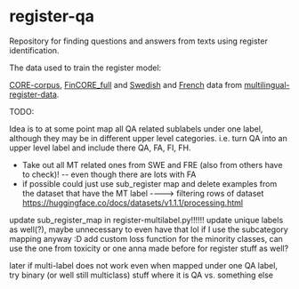 # register-qa

Repository for finding questions and answers from texts using register identification. 

The data used to train the register model:

[CORE-corpus](https://github.com/TurkuNLP/CORE-corpus), [FinCORE_full](https://github.com/TurkuNLP/FinCORE_full/releases/tag/v1.0) and [Swedish](https://github.com/TurkuNLP/multilingual-register-data/tree/main/SweCORE/files-with-mt) and [French](https://github.com/TurkuNLP/multilingual-register-data/tree/main/FreCORE/files-with-mt) data from [multilingual-register-data](https://github.com/TurkuNLP/multilingual-register-data).


TODO:

Idea is to at some point map all QA related sublabels under one label, although they may be in different upper level categories. i.e. turn QA into an upper level label and include there QA, FA, FI, FH.

- Take out all MT related ones from SWE and FRE (also from others have to check)!
-- even though there are lots with FA 
- if possible could just use sub_register map and delete examples from the dataset that have the MT label
----> filtering rows of dataset https://huggingface.co/docs/datasets/v1.1.1/processing.html

update sub_register_map in register-multilabel.py!!!!!!
update unique labels as well(?), maybe unnecessary to even have that lol if I use the subcategory mapping anyway :D
add custom loss function for the minority classes, can use the one from toxicity or one anna made before for register stuff as well?


later if multi-label does not work even when mapped under one QA label, try binary (or well still multiclass) stuff where it is QA vs. something else
